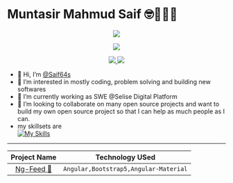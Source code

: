 # Muntasir Mahmud Saif 🤓🤠😵‍💫 


<p align="center">
<a href="https://github.com/Saif64s">
    <img src="https://github-stats-alpha.vercel.app/api?username=Saif64s&cc=22272e&tc=37BCF6&ic=fff&bc=0000">
</a>

<p align="center">
<a href="https://github.com/Saif64s">
    <img src="http://github-profile-summary-cards.vercel.app/api/cards/profile-details?username=Saif64s&theme=dracula">
</a>    

<p align="center">
<a href="https://github.com/Saif64s">
    <img src="http://github-profile-summary-cards.vercel.app/api/cards/repos-per-language?username=Saif64s&theme=dracula">
</a>
<a href="https://github.com/Saif64s">
    <img src="http://github-profile-summary-cards.vercel.app/api/cards/most-commit-language?username=Saif64s&theme=dracula">
</a>    
<!-- ![](http://github-profile-summary-cards.vercel.app/api/cards/profile-details?username=Saif64&theme=dracula)  -->

<!-- ![](http://github-profile-summary-cards.vercel.app/api/cards/repos-per-language?username=Saif64&theme=dracula)  -->
<!-- ![](http://github-profile-summary-cards.vercel.app/api/cards/most-commit-language?username=Saif64&theme=dracula)  -->
- 👋 Hi, I’m [@Saif64s](https://github.com/Saif64s)
- 👀 I’m interested in mostly coding, problem solving and building new softwares 
- 🌱 I’m currently working as SWE @Selise Digital Platform
- 💞️ I’m looking to collaborate on many open source projects and want to build my own open source project so that I can help as much people as I can.
- my skillsets are <br>
    [![My Skills](https://skillicons.dev/icons?i=java,js,html,css,kotlin,bash,dart,flutter,nodejs,react,mongodb,python,linux,git)](https://skillicons.dev)    
---
| Project Name| Technology USed|
|:-----------:|:---------------:|
| [Ng-Feed 🔐](https://github.com/Saif64/Ng-Feed) | `Angular,Bootstrap5,Angular-Material`
